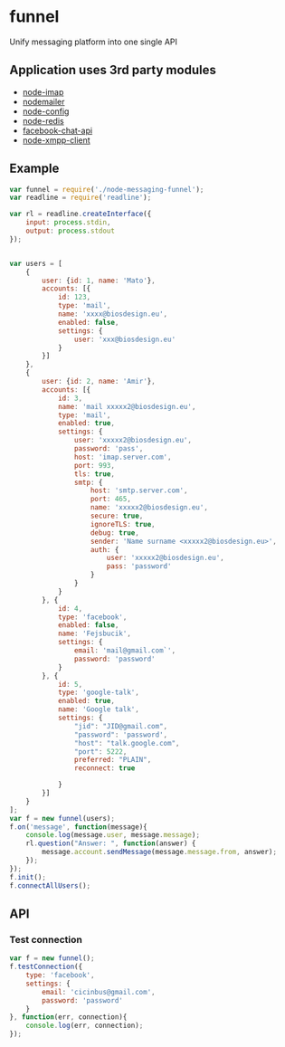 # funnel
Unify messaging platform into one single API

## Application uses 3rd party modules

* [node-imap](https://github.com/mscdex/node-imap)
* [nodemailer](https://github.com/andris9/Nodemailer)
* [node-config](https://github.com/lorenwest/node-config)
* [node-redis](https://github.com/mranney/node_redis)
* [facebook-chat-api](https://github.com/Schmavery/facebook-chat-api)
* [node-xmpp-client](https://github.com/node-xmpp/node-xmpp-client)

## Example

```javascript
var funnel = require('./node-messaging-funnel');
var readline = require('readline');

var rl = readline.createInterface({
    input: process.stdin,
    output: process.stdout
});


var users = [
    {
        user: {id: 1, name: 'Mato'},
        accounts: [{
            id: 123,
            type: 'mail',
            name: 'xxxx@biosdesign.eu',
            enabled: false,
            settings: {
                user: 'xxx@biosdesign.eu'
            }
        }]
    },
    {
        user: {id: 2, name: 'Amir'},
        accounts: [{
            id: 3,
            name: 'mail xxxxx2@biosdesign.eu',
            type: 'mail',
            enabled: true,
            settings: {
                user: 'xxxxx2@biosdesign.eu',
                password: 'pass',
                host: 'imap.server.com',
                port: 993,
                tls: true,
                smtp: {
                    host: 'smtp.server.com',
                    port: 465,
                    name: 'xxxxx2@biosdesign.eu',
                    secure: true,
                    ignoreTLS: true,
                    debug: true,
                    sender: 'Name surname <xxxxx2@biosdesign.eu>',
                    auth: {
                        user: 'xxxxx2@biosdesign.eu',
                        pass: 'password'
                    }
                }
            }
        }, {
            id: 4,
            type: 'facebook',
            enabled: false,
            name: 'Fejsbucik',
            settings: {
                email: 'mail@gmail.com`',
                password: 'password'
            }
        }, {
            id: 5,
            type: 'google-talk',
            enabled: true,
            name: 'Google talk',
            settings: {
                "jid": "JID@gmail.com",
                "password": 'password',
                "host": "talk.google.com",
                "port": 5222,
                preferred: "PLAIN",
                reconnect: true

            }
        }]
    }
];
var f = new funnel(users);
f.on('message', function(message){
    console.log(message.user, message.message);
    rl.question("Answer: ", function(answer) {
        message.account.sendMessage(message.message.from, answer);
    });
});
f.init();
f.connectAllUsers();
```
## API


### **Test connection**
```javascript
var f = new funnel();
f.testConnection({
    type: 'facebook',
    settings: {
        email: 'cicinbus@gmail.com',
        password: 'password'
    }
}, function(err, connection){
    console.log(err, connection);
});
```
